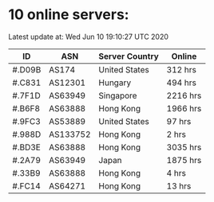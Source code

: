 # 10 online servers:

Latest update at: Wed Jun 10 19:10:27 UTC 2020

| ID | ASN | Server Country | Online |
| -- | --- | -------------- | ------ |
| #.D09B | AS174 | United States | 312 hrs |
| #.C831 | AS12301 | Hungary | 494 hrs |
| #.7F1D | AS63949 | Singapore | 2216 hrs |
| #.B6F8 | AS63888 | Hong Kong | 1966 hrs |
| #.9FC3 | AS53889 | United States | 97 hrs |
| #.988D | AS133752 | Hong Kong | 2 hrs |
| #.BD3E | AS63888 | Hong Kong | 3035 hrs |
| #.2A79 | AS63949 | Japan | 1875 hrs |
| #.33B9 | AS63888 | Hong Kong | 4 hrs |
| #.FC14 | AS64271 | Hong Kong | 13 hrs |

